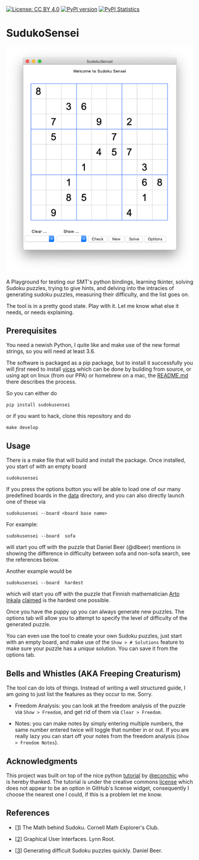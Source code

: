[![License: CC BY 4.0](https://img.shields.io/badge/License-CC%20BY%204.0-blueviolet.svg)](https://creativecommons.org/licenses/by/4.0/)
[![PyPI version](https://badge.fury.io/py/sudokusensei.svg)](https://badge.fury.io/py/sudokusensei)
[![PyPI Statistics](https://img.shields.io/pypi/dm/sudokusensei.svg)](https://pypistats.org/packages/sudokusensei)

# SudukoSensei

![SudokuSensei](img/sudokusensei.png?raw_true)

A Playground for testing our SMT's python bindings, learning tkinter, solving Sudoku puzzles, trying to give hints, and delving into
the intracies of generating sudoku puzzles, measuring their difficulty, and the list goes on.

The tool is in a pretty good state. Play with it. Let me know what else it needs, or needs explaining.


## Prerequisites

You need a newish Python, I quite like and make use of the new format strings, so you will need at least 3.6.

The software is packaged as a pip package, but to install it successfully you will *first*
need to install [yices](https://github.com/SRI-CSL/yices2) which can be done by building from source,
or using apt on linux (from our PPA) or homebrew on a mac, the [README.md](https://github.com/SRI-CSL/yices2/blob/master/README.md)
there describes the process.

So you can either do
```
pip install sudokusensei
```
or if you want to hack, clone this repository and do
```
make develop
```

## Usage

There is a make file that will build and install the package. Once installed, you start of with an empty board
```
sudokusensei
```
If you press the options button you will be able to load one of our many predefined boards in the
[data](https://github.com/ianamason/SudokuSensei/tree/master/sudoku/data) directory,
and you can also directly launch one of these via
```
sudokusensei --board <board base name>
```
For example:
```
sudokusensei --board  sofa
```
will start you off with the puzzle that Daniel Beer (@dlbeer) mentions in showing the difference in difficulty
between sofa and non-sofa search, see the references below.

Another example would be
```
sudokusensei --board  hardest
```
which will start you off with the puzzle that Finnish mathematician [Arto Inkala](http://www.aisudoku.com/index_en.html)
[claimed](https://www.conceptispuzzles.com/index.aspx?uri=info/article/424) is the hardest one possible.

Once you have the puppy up you can always generate new puzzles.  The options tab will allow you to attempt to specify the
level of difficulty of the generated puzzle.

You can even use the tool to create your own Sudoku puzzles, just start with an empty board, and make use of the `Show > # Solutions`
feature to make sure your puzzle has a *unique* solution. You can save it from the options tab.

## Bells and Whistles  (AKA Freeping Creaturism)

The tool can do lots of things. Instead of writing a well structured guide, I am going to just list the features
as they occur to me. Sorry.

* Freedom Analysis: you can look at the freedom analysis of the puzzle via `Show > Freedom`, and get rid of them via
`Clear > Freedom`.

* Notes: you can make notes by simply entering multiple numbers, the same number entered twice will toggle that number in or out.
If you are really lazy you can start off your notes from the freedom analysis (`Show > Freedom Notes`).


## Acknowledgments

This project was built on top of the nice python [tutorial](http://newcoder.io/gui/) by [@econchic](http://www.roguelynn.com/)
who is hereby thanked. The tutorial is under the creative commons [license](https://creativecommons.org/licenses/by-sa/3.0/deed.en_US) which does
not appear to be an option in GitHub's license widget, consequently I choose the nearest one I could, if this is a problem let me know.


## References


* [[1]](http://pi.math.cornell.edu/~mec/Summer2009/Mahmood/Intro.html) The Math behind Sudoku. Cornell Math Explorer's Club.

* [[2]](http://newcoder.io/gui/) Graphical User Interfaces. Lynn Root.

* [[3]](https://dlbeer.co.nz/articles/sudoku.html) Generating difficult Sudoku puzzles quickly. Daniel Beer.

